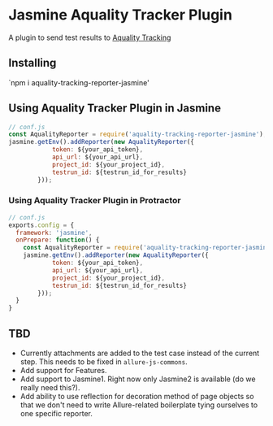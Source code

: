 # Jasmine Aquality Tracker Plugin

A plugin to send test results to [Aquality Tracking](https://github.com/aquality-automation/aquality-tracking)

## Installing

`npm i aquality-tracking-reporter-jasmine'

## Using Aquality Tracker Plugin in Jasmine

```js
// conf.js
const AqualityReporter = require('aquality-tracking-reporter-jasmine');
jasmine.getEnv().addReporter(new AqualityReporter({
            token: ${your_api_token},
            api_url: ${your_api_url},
            project_id: ${your_project_id},
            testrun_id: ${testrun_id_for_results}
        }));
```
### Using Aquality Tracker Plugin in Protractor

```js
// conf.js
exports.config = {
  framework: 'jasmine',
  onPrepare: function() {
    const AqualityReporter = require('aquality-tracking-reporter-jasmine');
    jasmine.getEnv().addReporter(new AqualityReporter({
            token: ${your_api_token},
            api_url: ${your_api_url},
            project_id: ${your_project_id},
            testrun_id: ${testrun_id_for_results}
        }));
  }
}
```


## TBD
- Currently attachments are added to the test case instead of the current step. This needs to be fixed in 
 `allure-js-commons`.
- Add support for Features.
- Add support to Jasmine1. Right now only Jasmine2 is available (do we really need this?).
- Add ability to use reflection for decoration method of page objects so that we don't need to write Allure-related
 boilerplate tying ourselves to one specific reporter.
